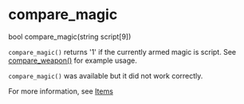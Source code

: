 # compare_magic

<Prototype>bool compare_magic(string script[9])</Prototype>

`compare_magic()` returns '1' if the currently armed magic is script. See [compare_weapon()](./compare-weapon.md) for example usage.

<VersionInfo dink="< 1.08"></VersionInfo> `compare_magic()` was available but it did not work correctly.

For more information, see [Items](../guide/items.md)